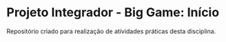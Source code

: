 # Projeto Integrador - Big Game: Início

Repositório criado para realização de atividades práticas desta disciplina.
